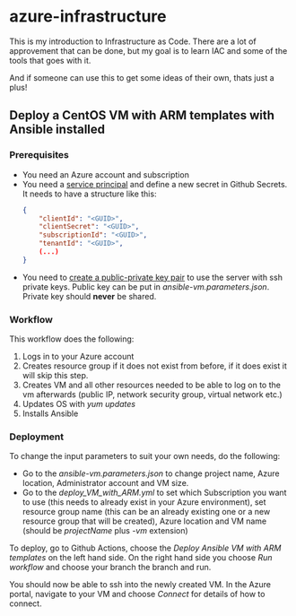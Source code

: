 # azure-infrastructure
This is my introduction to Infrastructure as Code.
There are a lot of approvement that can be done, but my goal is to learn IAC and some of the tools that goes with it.

And if someone can use this to get some ideas of their own, thats just a plus!


## Deploy a CentOS VM with ARM templates with Ansible installed

### Prerequisites
- You need an Azure account and subscription
- You need a [service principal](https://docs.microsoft.com/en-us/cli/azure/create-an-azure-service-principal-azure-cli) and define a new secret in Github Secrets. It needs to have a structure like this: 
    ```json
    {
        "clientId": "<GUID>",
        "clientSecret": "<GUID>",
        "subscriptionId": "<GUID>",
        "tenantId": "<GUID>",
        (...)
    }
    ```
- You need to [create a public-private key pair](https://docs.microsoft.com/en-us/azure/virtual-machines/linux/mac-create-ssh-keys) to use the server with ssh private keys. Public key can be put in *ansible-vm.parameters.json*. Private key should **never** be shared.
### Workflow
This workflow does the following:
1. Logs in to your Azure account
2. Creates resource group if it does not exist from before, if it does exist it will skip this step.
3. Creates VM and all other resources needed to be able to log on to the vm afterwards (public IP, network security group, virtual network etc.)
4. Updates OS with *yum updates*
5. Installs Ansible

### Deployment

To change the input parameters to suit your own needs, do the following:
- Go to the *ansible-vm.parameters.json* to change project name, Azure location, Administrator account and VM size.
- Go to the *deploy_VM_with_ARM.yml* to set which Subscription you want to use (this needs to already exist in your Azure environment), set resource group name (this can be an already existing one or a new resource group that will be created), Azure location and VM name (should be *projectName* plus *-vm* extension)

To deploy, go to Github Actions, choose the *Deploy Ansible VM with ARM templates* on the left hand side. On the right hand side you choose *Run workflow* and choose your branch the branch and run.

You should now be able to ssh into the newly created VM.
In the Azure portal, navigate to your VM and choose *Connect* for details of how to connect.

